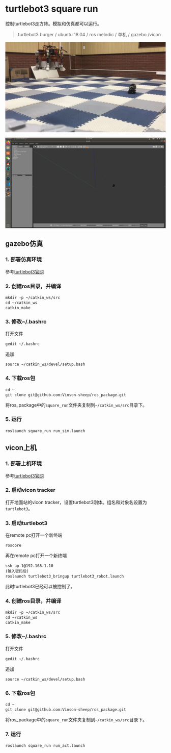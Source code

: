 # turtlebot3 square run
控制turtlebot3走方阵。模拟和仿真都可以运行。

> turtlebot3 burger / ubuntu 18.04 / ros melodic / 单机 / gazebo /vicon

![真机](1.jpg)

![仿真](2.png)

## gazebo仿真
### 1. 部署仿真环境
参考[turtlebot3官网](https://emanual.robotis.com/docs/en/platform/turtlebot3/overview/)

### 2. 创建ros目录，并编译
```
mkdir -p ~/catkin_ws/src
cd ~/catkin_ws
catkin_make
```
### 3. 修改~/.bashrc
打开文件
```
gedit ~/.bashrc
```
追加
```
source ~/catkin_ws/devel/setup.bash
```
### 4. 下载ros包
```
cd ~
git clone git@github.com:Vinson-sheep/ros_package.git
```
将ros_package中的`square_run`文件夹复制到`~/catkin_ws/src`目录下。

### 5. 运行
```
roslaunch square_run run_sim.launch
```

## vicon上机

### 1. 部署上机环境
参考[turtlebot3官网](https://emanual.robotis.com/docs/en/platform/turtlebot3/overview/)

### 2. 启动vicon tracker
打开地面站的vicon tracker，设置turtlebot3刚体。组名和对象名设置为`turtlebot3`。

### 3. 启动turtlebot3
在remote pc打开一个新终端
```
roscore
```
再在remote pc打开一个新终端
```
ssh up-1@192.168.1.10
(输入密码后)
roslaunch turtlebot3_bringup turtlebot3_robot.launch
```
此时turtlebot3已经可以被控制了。

### 4. 创建ros目录，并编译
```
mkdir -p ~/catkin_ws/src
cd ~/catkin_ws
catkin_make
```
### 5. 修改~/.bashrc
打开文件
```
gedit ~/.bashrc
```
追加
```
source ~/catkin_ws/devel/setup.bash
```
### 6. 下载ros包
```
cd ~
git clone git@github.com:Vinson-sheep/ros_package.git
```
将ros_package中的`square_run`文件夹复制到`~/catkin_ws/src`目录下。

### 7. 运行
```
roslaunch square_run run_act.launch
```
